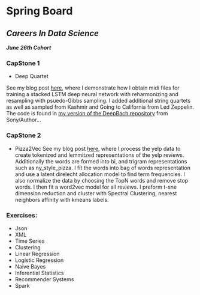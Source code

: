 # **Spring Board**

## *Careers In Data Science*
*__June 26th Cohort__*

### CapStone 1
* Deep Quartet

See my blog post [here](https://kkonz.github.io/2017-12-02-deep-quartet/), where I demonstrate how I obtain midi files for training a stacked LSTM deep neural network with reharmonizing and resampling with psuedo-Gibbs sampling. I added additional string quartets as well as sampled from Kashmir and Going to California from Led Zeppelin. The code is found in [my version of the DeepBach repository]("https://github.com/KKONZ/DeepBach") from Sony/Author...

### CapStone 2
* Pizza2Vec
See my blog post [here](https://kkonz.github.io/2017-12-10-topic-modeling-with-yelp-pizza2vec/), where I process the yelp data to create tokenized and lemmitzed representations of the yelp reviews. Additionally the words are formed into bi, and trigram representations such as ny_style_pizza. I fit the words into bag of words representation and use a latent direlecht allocation model to find term frequencies. I also normalize the data by choosing the TopN words and remove stop words. I then fit a word2vec model for all reviews. I preform t-sne dimension reduction and cluster with Spectral Clustering, nearest neighbors affinity with kmeans labels.

### Exercises:
* Json
* XML
* Time Series
* Clustering 
* Linear Regression
* Logistic Regression
* Naive Bayes
* Inferential Statistics
* Recommender Systems
* Spark
